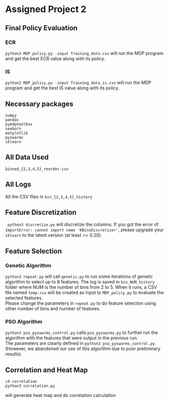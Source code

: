 # Assigned Project 2

## Final Policy Evaluation
### ECR
`python3 MDP_policy.py -input Training_data.csv` will run the MDP program and get the best ECR value along with its policy. 
### IS
`python3 MDP_policy.py -input Training_data_is.csv` will run the MDP program and get the best IS value along with its policy. 

## Necessary packages
```
numpy
pandas
pymdptoolbox
seaborn
matplotlib
pyswarms
sklearn
```

## All Data Used
`binned_{2,3,4,5}_reorder.csv` 

## All Logs
All the CSV files in `bin_{2,3,4,5}_history` 

## Feature Discretization
` python3 discretize.py` will discretize the columns. If you got the error of `ImportError: cannot import name 'KBinsDiscretizer'`, please upgrade your `sklearn` to the latest version (at least >= 0.20).

## Feature Selection 
### Genetic Algorithm
`python3 repeat.py` will call `genetic.py` to run some iterations of genetic algorithm to select up to 8 features. The log is saved in `bin_NUM_history` folder where NUM is the number of bins from 2 to 5. When it runs, a CSV file named `temp.csv` will be created as input to `MDP_policy.py` to evaluate the selected features.  
Please change the parameters in `repeat.py` to do feature selection using other number of bins and number of features.  

### PSO Algorithm  
`python3 pso_pyswarms_control.py` calls `pso_pyswarms.py` to further run the algorithm with the features that were output in the previous run.  
The parameters are clearly defined in `python3 pso_pyswarms_control.py`.
(However, we abandoned our use of this algorithm due to poor preliminary results).

## Correlation and Heat Map
```
cd correlation 
python3 correlation.py
```   
will generate heat map and do correlation calculation
